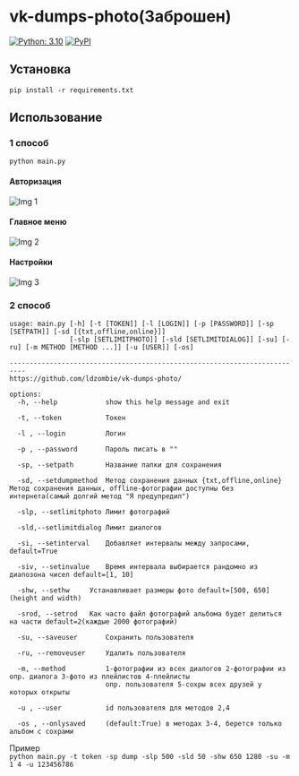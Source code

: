 # vk-dumps-photo(Заброшен)

[![Python: 3.10](https://img.shields.io/badge/python-3.10.4-green "python 3.10")](https://www.python.org/)
[![PyPI](https://img.shields.io/pypi/v/vk_api.svg "Vk_api")](https://pypi.org/project/vk-api/)

## Установка

```pip install -r requirements.txt  ```

## Использование

### 1 способ

```python main.py```   

#### Авторизация
![Img 1](https://github.com/ldzombie/vk-dumps-photo/blob/main/img/img_1.jpg?raw=true)

#### Главное меню
![Img 2](https://github.com/ldzombie/vk-dumps-photo/blob/main/img/img_2.jpg?raw=true)

#### Настройки
![Img 3](https://github.com/ldzombie/vk-dumps-photo/blob/main/img/img_3.jpg?raw=true)

### 2 способ
```$ main.py -h
usage: main.py [-h] [-t [TOKEN]] [-l [LOGIN]] [-p [PASSWORD]] [-sp [SETPATH]] [-sd [{txt,offline,online}]]
               [-slp [SETLIMITPHOTO]] [-sld [SETLIMITDIALOG]] [-su] [-ru] [-m METHOD [METHOD ...]] [-u [USER]] [-os]

--------------------------------------------------------------------------
https://github.com/ldzombie/vk-dumps-photo/

options:
  -h, --help            show this help message and exit
  
  -t, --token           Токен
  
  -l , --login          Логин 
  
  -p , --password       Пароль писать в ""
  
  -sp, --setpath        Название папки для сохранения
  
  -sd, --setdumpmethod  Метод сохранения данных {txt,offline,online} Метод сохранения данных, offline-фотографии доступны без интернета(самый долгий метод "Я предупредил")
  
  -slp, --setlimitphoto Лимит фотографий
  
  -sld,--setlimitdialog Лимит диалогов
  
  -si, --setinterval 	Добавляет интервалы между запросами, default=True
  
  -siv, --setinvalue 	Время интервала выбирается рандомно из диапозона чисел default=[1, 10]
  
  -shw, --sethw 	Устанавливает размеры фото default=[500, 650] (height and width)
  
  -srod, --setrod 	Как часто файл фотографий альбома будет делиться на части default=2(каждые 2000 фотографий)
  
  -su, --saveuser       Сохранить пользователя  
  
  -ru, --removeuser     Удалить пользователя 
  
  -m, --method          1-фотографии из всех диалогов 2-фотографии из опр. диалога 3-фото из плейлистов 4-плейлисты
                        опр. пользователя 5-сохры всех друзей у которых открыты  
                        
  -u , --user           id пользователя для методов 2,4
  
  -os , --onlysaved     (default:True) в методах 3-4, берется только альбом с сохрами
  ```
Пример   
```python main.py -t token -sp dump -slp 500 -sld 50 -shw 650 1280 -su -m 1 4 -u 123456786 ```
